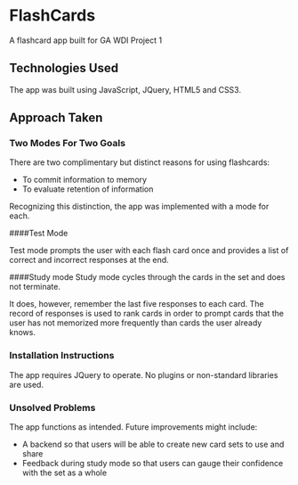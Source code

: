 FlashCards
==========
A flashcard app built for GA WDI Project 1

Technologies Used
-----------------
The app was built using JavaScript, JQuery, HTML5 and CSS3.

Approach Taken
--------------

### Two Modes For Two Goals

There are two complimentary but distinct reasons for using flashcards:

* To commit information to memory
* To evaluate retention of information

Recognizing this distinction, the app was implemented with a mode for each. 

####Test Mode

Test mode prompts the user with each flash card once and provides a list of correct
and incorrect responses at the end.

####Study mode
Study mode cycles through the cards in the set and does not terminate. 

It does, however, remember the last five responses to each card. The record of responses is used to rank cards in order to prompt cards that the user has not memorized more frequently than cards the user already knows. 

### Installation Instructions
The app requires JQuery to operate. No plugins or non-standard libraries are used.

### Unsolved Problems
The app functions as intended. Future improvements might include:

* A backend so that users will be able to create new card sets to use and share
* Feedback during study mode so that users can gauge their confidence with the set as a whole